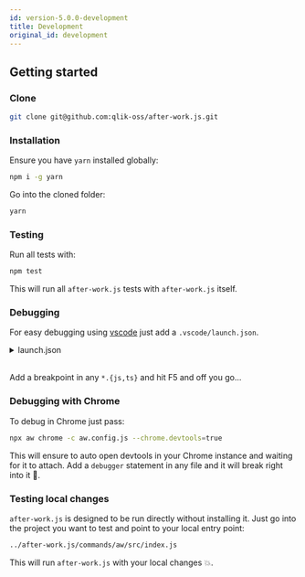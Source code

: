 ```yaml
---
id: version-5.0.0-development
title: Development
original_id: development
---
```


## Getting started

### Clone

```sh
git clone git@github.com:qlik-oss/after-work.js.git
```

### Installation

Ensure you have `yarn` installed globally:

```sh
npm i -g yarn
```

Go into the cloned folder:

```sh
yarn
```

### Testing

Run all tests with:

```sh
npm test
```

This will run all `after-work.js` tests with `after-work.js` itself.

### Debugging

For easy debugging using [vscode](https://code.visualstudio.com/download) just add a `.vscode/launch.json`.

<details><summary>launch.json</summary>
<p>

```json
{
  "version": "0.2.0",
  "configurations": [
    {
      "type": "node",
      "request": "launch",
      "name": "NodeRunner",
      "program": "${workspaceRoot}/commands/aw/src/index.js",
      "args": [
        "-c",
        "aw.config.js",
        "--glob",
        "${file}"
      ]
    },
    {
      "type": "node",
      "request": "launch",
      "name": "ChromeRunner",
      "program": "${workspaceRoot}/commands/aw/src/index.js",
      "args": [
        "chrome",
        "-c",
        "aw.config.js",
        "--glob",
        "${file}"
      ]
    },
    {
      "type": "chrome",
      "request": "launch",
      "name": "ChromeHeadless",
      "port": 9222,
      "url": "http://localhost:9676/examples/index.html",
      "webRoot": "${workspaceFolder}",
      "runtimeArgs": [
        "--headless",
        "--disable-gpu"
      ]
    }
  ],
  "compounds": [
    {
      "name": "ChromeDebug",
      "configurations": [
        "ChromeHeadless",
        "ChromeRunner"
      ]
    }
  ]
}

```

</p>
</details>

<br>

Add a breakpoint in any  `*.{js,ts}` and hit F5 and off you go...

### Debugging with Chrome

To debug in Chrome just pass:

```sh
npx aw chrome -c aw.config.js --chrome.devtools=true
```

This will ensure to auto open devtools in your Chrome instance and waiting for it to attach.
Add a `debugger` statement in any file and it will break right into it 🚀.

### Testing local changes

`after-work.js` is designed to be run directly without installing it. Just go into the project you want to test and point to your local entry point:

```sh
../after-work.js/commands/aw/src/index.js
```

This will run `after-work.js` with your local changes 💥.
